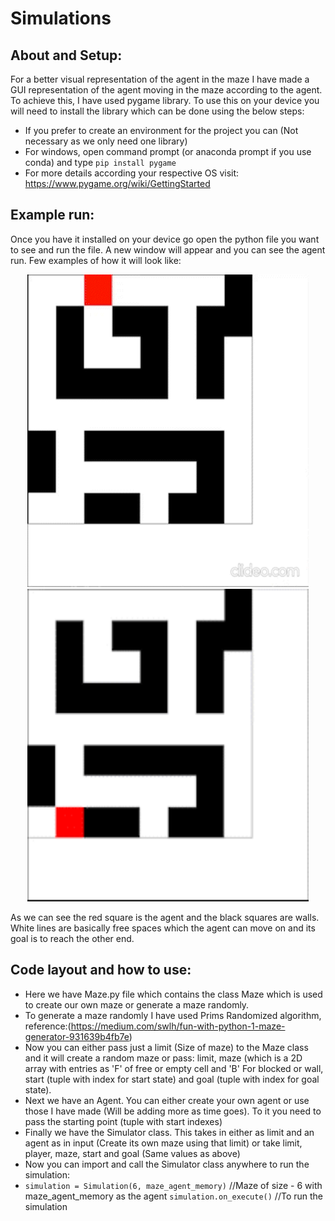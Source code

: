 # Simulations

## About and Setup:
For a better visual representation of the agent in the maze I have made a GUI representation of the agent moving in the maze according to the agent. To achieve this, I have used 
pygame library. To use this on your device you will need to install the library which can be done using the below steps:
- If you prefer to create an environment for the project you can (Not necessary as we only need one library)
- For windows, open command prompt (or anaconda prompt if you use conda) and type `pip install pygame`
- For more details according your respective OS visit: https://www.pygame.org/wiki/GettingStarted

## Example run:
Once you have it installed on your device go open the python file you want to see and run the file. A new window will appear and you can see the agent run.
Few examples of how it will look like:  
<p align="center">
<img src="https://github.com/Nihal-Srivastava05/Maze-Solving-AI-Agent/blob/main/Simulations/Agent3Simulation1_gif.gif" width="450" height="500">  <img src="https://github.com/Nihal-Srivastava05/Maze-Solving-AI-Agent/blob/main/Simulations/Agent3Simulation2_gif.gif" width="450" height="500">
</p>

As we can see the red square is the agent and the black squares are walls. White lines are basically free spaces which the agent can move on and its goal is to reach the other end.

## Code layout and how to use:
- Here we have Maze.py file which contains the class Maze which is used to create our own maze or generate a maze randomly.
- To generate a maze randomly I have used Prims Randomized algorithm, reference:(https://medium.com/swlh/fun-with-python-1-maze-generator-931639b4fb7e)
- Now you can either pass just a limit (Size of maze) to the Maze class and it will create a random maze or pass: limit, maze (which is a 2D array with entries as 'F' of free or empty cell and 'B' For blocked or wall, start (tuple with index for start state) and goal (tuple with index for goal state).
- Next we have an Agent. You can either create your own agent or use those I have made (Will be adding more as time goes). To it you need to pass the starting point (tuple with start indexes)
- Finally we have the Simulator class. This takes in either as limit and an agent as in input (Create its own maze using that limit) or take limit, player, maze, start and goal (Same values as above)
- Now you can import and call the Simulator class anywhere to run the simulation:
- `simulation = Simulation(6, maze_agent_memory)` //Maze of size - 6 with maze_agent_memory as the agent
  `simulation.on_execute()` //To run the simulation
